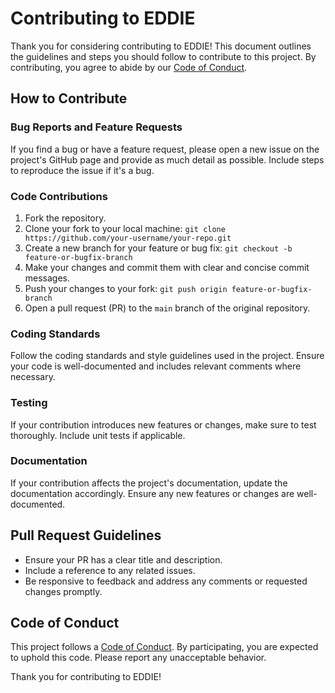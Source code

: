 # Contributing to EDDIE

Thank you for considering contributing to EDDIE! This document outlines the guidelines and steps you should follow to contribute to this project. By contributing, you agree to abide by our [Code of Conduct](CODE_OF_CONDUCT.md).

## How to Contribute

### Bug Reports and Feature Requests

If you find a bug or have a feature request, please open a new issue on the project's GitHub page and provide as much detail as possible. Include steps to reproduce the issue if it's a bug.

### Code Contributions

1. Fork the repository.
2. Clone your fork to your local machine: `git clone https://github.com/your-username/your-repo.git`
3. Create a new branch for your feature or bug fix: `git checkout -b feature-or-bugfix-branch`
4. Make your changes and commit them with clear and concise commit messages.
5. Push your changes to your fork: `git push origin feature-or-bugfix-branch`
6. Open a pull request (PR) to the `main` branch of the original repository.

### Coding Standards

Follow the coding standards and style guidelines used in the project. Ensure your code is well-documented and includes relevant comments where necessary.

### Testing

If your contribution introduces new features or changes, make sure to test thoroughly. Include unit tests if applicable.

### Documentation

If your contribution affects the project's documentation, update the documentation accordingly. Ensure any new features or changes are well-documented.

## Pull Request Guidelines

- Ensure your PR has a clear title and description.
- Include a reference to any related issues.
- Be responsive to feedback and address any comments or requested changes promptly.

## Code of Conduct

This project follows a [Code of Conduct](CODE_OF_CONDUCT.md). By participating, you are expected to uphold this code. Please report any unacceptable behavior.

Thank you for contributing to EDDIE!
